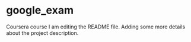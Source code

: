 # google_exam
Coursera course
I am editing the README file. Adding some more details about the project description.
